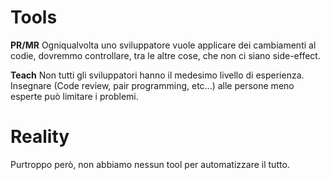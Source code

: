 # Tools

**PR/MR**
Ogniqualvolta uno sviluppatore vuole applicare dei cambiamenti al codie, dovremmo controllare, tra le altre cose, che non ci siano side-effect.

**Teach**
Non tutti gli sviluppatori hanno il medesimo livello di esperienza. Insegnare (Code review, pair programming, etc...) alle persone meno esperte può limitare i problemi.

# Reality
Purtroppo però, non abbiamo nessun tool per automatizzare il tutto.

